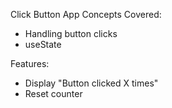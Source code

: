 Click Button App
Concepts Covered:

- Handling button clicks
- useState

Features:

- Display "Button clicked X times"
- Reset counter

